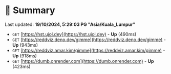 # 📖 Summary
Last updated: **19/10/2024, 5:29:03 PG "Asia/Kuala_Lumpur"**

- `GET` [https://hst.ujol.dev](https://hst.ujol.dev) - **Up** (490ms)
- `GET` [https://reddviz.deno.dev/gimme](https://reddviz.deno.dev/gimme) - **Up** (943ms)
- `GET` [https://reddviz.amar.kim/gimme](https://reddviz.amar.kim/gimme) - **Up** (918ms)
- `GET` [https://dumb.onrender.com](https://dumb.onrender.com) - **Up** (423ms)
